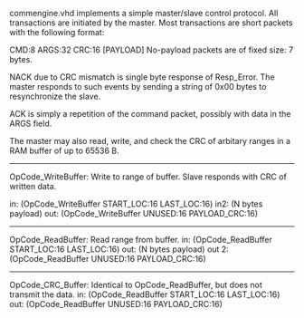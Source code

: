 
commengine.vhd implements a simple master/slave control protocol.
All transactions are initiated by the master.
Most transactions are short packets with the following format:

CMD:8 ARGS:32 CRC:16 [PAYLOAD]
No-payload packets are of fixed size: 7 bytes.

NACK due to CRC mismatch is single byte response of Resp_Error. The master responds
to such events by sending a string of 0x00 bytes to resynchronize the slave.

ACK is simply a repetition of the command packet, possibly with data in the ARGS field.

The master may also read, write, and check the CRC of arbitary ranges in a RAM buffer
of up to 65536 B.

-------------------------------------
OpCode_WriteBuffer: Write to range of buffer.
Slave responds with CRC of written data.

  in: (OpCode_WriteBuffer START_LOC:16 LAST_LOC:16)
  in2: (N bytes payload)
  out: (OpCode_WriteBuffer UNUSED:16 PAYLOAD_CRC:16)

-------------------------------------
OpCode_ReadBuffer: Read range from buffer.
  in: (OpCode_ReadBuffer START_LOC:16 LAST_LOC:16)
  out: (N bytes payload)
  out 2: (OpCode_ReadBuffer UNUSED:16 PAYLOAD_CRC:16)

-------------------------------------
OpCode_CRC_Buffer: Identical to OpCode_ReadBuffer, but does not transmit the data.
  in: (OpCode_ReadBuffer START_LOC:16 LAST_LOC:16)
  out: (OpCode_ReadBuffer UNUSED:16 PAYLOAD_CRC:16)





